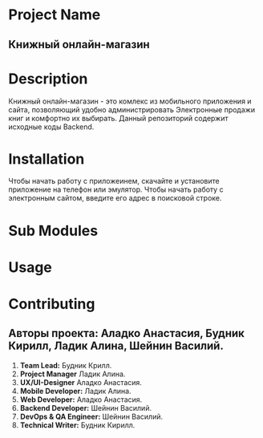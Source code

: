 # Project Name
## **Книжный онлайн-магазин**
# Description
Книжный онлайн-магазин - это комлекс из мобильного приложения и сайта, позволяющий удобно администрировать Электронные продажи книг и комфортно их выбирать.
Данный репозиторий содержит исходные коды Backend.
# Installation
Чтобы начать работу с приложеинем, скачайте и установите приложение на телефон или эмулятор. Чтобы начать работу с электронным сайтом, введите его адрес в поисковой строке.

# Sub Modules

# Usage

# Contributing
## Авторы проекта: **Аладко Анастасия, Будник Кирилл, Ладик Алина, Шейнин Василий.**

1. **Team Lead:** Будник Крилл.
2. **Project Manager** Ладик Алина.
3. **UX/UI-Designer** Аладко Анастасия.
4. **Mobile Developer:** Ладик Алина.
5. **Web Developer:** Аладко Анастасия.
6. **Backend Developer:** Шейнин Василий.
7. **DevOps & QA Engineer:** Шейнин Василий.
8. **Technical Writer:** Будник Кирилл.
